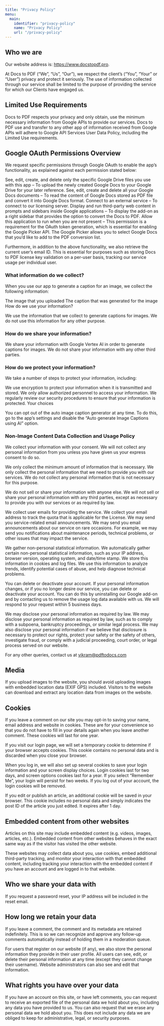 ```yaml
---
title: "Privacy Policy"
menu:
  main:
    identifier: "privacy-policy"
    name: "Privacy Policy"
    url: "/privacy-policy"
---
```


## Who we are

Our website address is: https://www.docstopdf.pro.

At Docs to PDF (“We”, “Us”, “Our”), we respect the client’s (“You”, “Your” or “User”) privacy and protect it seriously. The use of information collected through our service shall be limited to the purpose of providing the service for which our Clients have engaged us.

## Limited Use Requirements

Docs to PDF respects your privacy and only obtain, use the minimum necessary information from Google APIs to provide our services. Docs to PDF use and transfer to any other app of information received from Google APIs will adhere to Google API Services User Data Policy, including the Limited Use requirements.

## Google OAuth Permissions Overview

We request specific permissions through Google OAuth to enable the app’s functionality, as explained against each permission stated below:

See, edit, create, and delete only the specific Google Drive files you use with this app – To upload the newly created Google Docs to your Google Drive for your later reference.
See, edit, create and delete all your Google Docs documents – To read the content of Google Docs stored as PDF file and convert it into Google Docs format.
Connect to an external service – To connect to our licensing server.
Display and run third-party web content in prompts and sidebars inside Google applications – To display the add-on as a right sidebar that provides the option to convert the Docs to PDF.
Allow this application to run when you are not present – This permission is a requirement for the OAuth token generation, which is essential for enabling the Google Picker API. The Google Picker allows you to select Google Docs that you’d like to add to the PDF conversion list.

Furthermore, in addition to the above functionality, we also retrieve the current user’s email ID. This is essential for purposes such as storing Docs to PDF license key validation on a per-user basis, tracking our service usage per individual user.

### What information do we collect?

When you use our app to generate a caption for an image, we collect the following information:

The image that you uploaded
The caption that was generated for the image
How do we use your information?

We use the information that we collect to generate captions for images. We do not use this information for any other purpose.

### How do we share your information?

We share your information with Google Vertex AI in order to generate captions for images. We do not share your information with any other third parties.

### How do we protect your information?

We take a number of steps to protect your information, including:

We use encryption to protect your information when it is transmitted and stored.
We only allow authorized personnel to access your information.
We regularly review our security procedures to ensure that your information is protected.
Your choices

You can opt out of the auto image caption generator at any time. To do this, go to the app’s settings and disable the “Auto generate Image Captions using AI” option.

### Non-Image Content Data Collection and Usage Policy

We collect your information with your consent. We will not collect any personal information from you unless you have given us your express consent to do so.

We only collect the minimum amount of information that is necessary. We only collect the personal information that we need to provide you with our services. We do not collect any personal information that is not necessary for this purpose.

We do not sell or share your information with anyone else. We will not sell or share your personal information with any third parties, except as necessary to provide you with our services or as required by law.

We collect user emails for providing the service. We collect your email address to track the quota that is applicable for the License.
We may send you service-related email announcements. We may send you email announcements about our service on rare occasions. For example, we may send you notifications about maintenance periods, technical problems, or other issues that may impact the service.

We gather non-personal statistical information. We automatically gather certain non-personal statistical information, such as your IP address, browser version, operating system, and date/time stamp. We store this information in cookies and log files. We use this information to analyze trends, identify potential cases of abuse, and help diagnose technical problems.

You can delete or deactivate your account. If your personal information changes, or if you no longer desire our service, you can delete or deactivate your account. You can do this by uninstalling our Google add-on and by contacting us to remove the usage log data available with us. We will respond to your request within 5 business days.

We may disclose your personal information as required by law. We may disclose your personal information as required by law, such as to comply with a subpoena, bankruptcy proceedings, or similar legal process. We may also disclose your personal information if we believe that disclosure is necessary to protect our rights, protect your safety or the safety of others, investigate fraud, or comply with a judicial proceeding, court order, or legal process served on our website.

For any other queries, contact us at vikram@pdftodocs.com

## Media

If you upload images to the website, you should avoid uploading images with embedded location data (EXIF GPS) included. Visitors to the website can download and extract any location data from images on the website.

## Cookies

If you leave a comment on our site you may opt-in to saving your name, email address and website in cookies. These are for your convenience so that you do not have to fill in your details again when you leave another comment. These cookies will last for one year.

If you visit our login page, we will set a temporary cookie to determine if your browser accepts cookies. This cookie contains no personal data and is discarded when you close your browser.

When you log in, we will also set up several cookies to save your login information and your screen display choices. Login cookies last for two days, and screen options cookies last for a year. If you select “Remember Me”, your login will persist for two weeks. If you log out of your account, the login cookies will be removed.

If you edit or publish an article, an additional cookie will be saved in your browser. This cookie includes no personal data and simply indicates the post ID of the article you just edited. It expires after 1 day.

## Embedded content from other websites

Articles on this site may include embedded content (e.g. videos, images, articles, etc.). Embedded content from other websites behaves in the exact same way as if the visitor has visited the other website.

These websites may collect data about you, use cookies, embed additional third-party tracking, and monitor your interaction with that embedded content, including tracking your interaction with the embedded content if you have an account and are logged in to that website.

## Who we share your data with

If you request a password reset, your IP address will be included in the reset email.

## How long we retain your data

If you leave a comment, the comment and its metadata are retained indefinitely. This is so we can recognize and approve any follow-up comments automatically instead of holding them in a moderation queue.

For users that register on our website (if any), we also store the personal information they provide in their user profile. All users can see, edit, or delete their personal information at any time (except they cannot change their username). Website administrators can also see and edit that information.

## What rights you have over your data

If you have an account on this site, or have left comments, you can request to receive an exported file of the personal data we hold about you, including any data you have provided to us. You can also request that we erase any personal data we hold about you. This does not include any data we are obliged to keep for administrative, legal, or security purposes.
